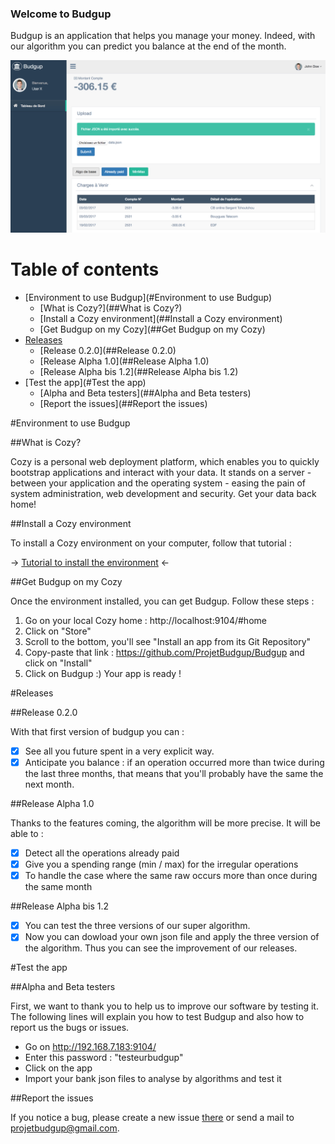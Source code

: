 



### Welcome to Budgup
 
 Budgup is an application that helps you manage your money. Indeed, with our algorithm you can predict you balance at the end of the month.
 
![](/images/general_illustration.png)

 
# Table of contents

- [Environment to use Budgup](#Environment to use Budgup)
    - [What is Cozy?](##What is Cozy?)
    - [Install a Cozy environment](##Install a Cozy environment)
    - [Get Budgup on my Cozy](##Get Budgup on my Cozy)
- [Releases](#Releases)
    - [Release 0.2.0](##Release 0.2.0)
    - [Release Alpha 1.0](##Release Alpha 1.0)
    - [Release Alpha bis 1.2](##Release Alpha bis 1.2)
- [Test the app](#Test the app)
    - [Alpha and Beta testers](##Alpha and Beta testers)
    - [Report the issues](##Report the issues)


#Environment to use Budgup

##What is Cozy?

Cozy is a personal web deployment platform, which enables you to quickly bootstrap applications and interact with your data.
 It stands on a server - between your application and the operating system - easing the pain of system administration,
 web development and security. Get your data back home!

##Install a Cozy environment

To install a Cozy environment on your computer, follow that tutorial : 

-> [Tutorial to install the environment](https://dev.cozy.io/v2.html#set-up-the-development-environment) <-

##Get Budgup on my Cozy

Once the environment installed, you can get Budgup. Follow these steps :

1. Go on your local Cozy home : http://localhost:9104/#home
2. Click on "Store"
3. Scroll to the bottom, you'll see "Install an app from its Git Repository"
4. Copy-paste that link : https://github.com/ProjetBudgup/Budgup and click on "Install"
5. Click on Budgup :) Your app is ready !


#Releases


##Release 0.2.0
 
 With that first version of budgup you can :
 
  - [x] See all you future spent in a very explicit way.
  - [x] Anticipate you balance : if an operation occurred more than twice during the last three months, that means that you'll probably have the same the next month.
  
##Release Alpha 1.0
 
 Thanks to the features coming, the algorithm will be more precise. It will be able to :
 
 - [x] Detect all the operations already paid
 - [x] Give you a spending range (min / max) for the irregular operations 
 - [x] To handle the case where the same raw occurs more than once during the same month
 
##Release Alpha bis 1.2

 - [x] You can test the three versions of our super algorithm.
 - [x] Now you can dowload your own json file and apply the three version of the algorithm. Thus you can see the improvement of our releases.
 
#Test the app

##Alpha and Beta testers 

First, we want to thank you to help us to improve our software by testing it. The following lines will explain you how to 
test Budgup and also how to report us the bugs or issues. 

 - Go on http://192.168.7.183:9104/
 - Enter this password : "testeurbudgup"
 - Click on the app
 - Import your bank json files to analyse by algorithms and test it
 
##Report the issues
 
 If you notice a bug, please create a new issue [there](https://github.com/ProjetBudgup/Budgup/issues) or send a mail to projetbudgup@gmail.com.
 


